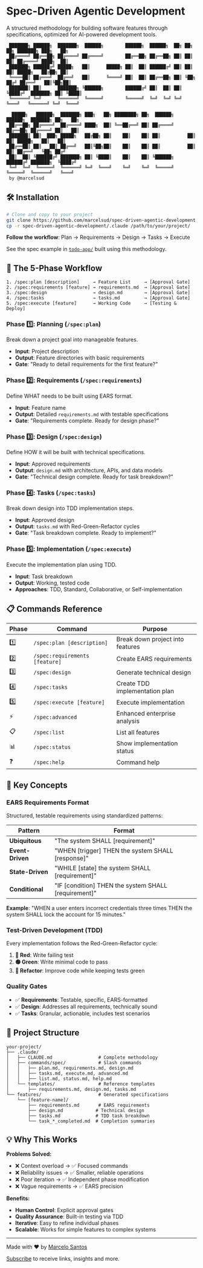 # Spec-Driven Agentic Development

A structured methodology for building software features through specifications, optimized for AI-powered development tools.

```
 ███████╗ ██████╗  ███████╗  ██████╗        ██████╗  ██████╗  ██╗ ██╗   ██╗ ███████╗ ███╗   ██╗
 ██╔════╝ ██╔══██╗ ██╔════╝ ██╔════╝        ██╔══██╗ ██╔══██╗ ██║ ██║   ██║ ██╔════╝ ████╗  ██║
 ███████╗ ██████╔╝ █████╗   ██║      █████╗ ██║  ██║ ██████╔╝ ██║ ██║   ██║ █████╗   ██╔██╗ ██║
 ╚════██║ ██╔═══╝  ██╔══╝   ██║      ╚════╝ ██║  ██║ ██╔══██╗ ██║ ╚██╗ ██╔╝ ██╔══╝   ██║╚██╗██║
 ███████║ ██║      ███████╗ ╚██████╗        ██████╔╝ ██║  ██║ ██║  ╚████╔╝  ███████╗ ██║ ╚████║
 ╚══════╝ ╚═╝      ╚══════╝  ╚═════╝        ╚═════╝  ╚═╝  ╚═╝ ╚═╝   ╚═══╝   ╚══════╝ ╚═╝  ╚═══╝

  █████╗   ██████╗  ███████╗ ███╗   ██╗ ████████╗ ██╗  ██████╗     ██████╗  ███████╗ ██╗   ██╗
 ██╔══██╗ ██╔════╝  ██╔════╝ ████╗  ██║ ╚══██╔══╝ ██║ ██╔════╝     ██╔══██╗ ██╔════╝ ██║   ██║
 ███████║ ██║  ███╗ █████╗   ██╔██╗ ██║    ██║    ██║ ██║          ██║  ██║ █████╗   ██║   ██║
 ██╔══██║ ██║   ██║ ██╔══╝   ██║╚██╗██║    ██║    ██║ ██║          ██║  ██║ ██╔══╝   ╚██╗ ██╔╝
 ██║  ██║ ╚██████╔╝ ███████╗ ██║ ╚████║    ██║    ██║ ╚██████╗     ██████╔╝ ███████╗  ╚████╔╝
 ╚═╝  ╚═╝  ╚═════╝  ╚══════╝ ╚═╝  ╚═══╝    ╚═╝    ╚═╝  ╚═════╝     ╚═════╝  ╚══════╝   ╚═══╝
 by @marcelsud
``` 
## 🛠️ Installation

```bash
# Clone and copy to your project
git clone https://github.com/marcelsud/spec-driven-agentic-development.git
cp -r spec-driven-agentic-development/.claude /path/to/your/project/
```

**Follow the workflow**: Plan → Requirements → Design → Tasks → Execute

See the spec example in [`todo-app/`](todo-app/) built using this methodology.

## 🎯 The 5-Phase Workflow

```
1. /spec:plan [description]     → Feature List     → [Approval Gate]
2. /spec:requirements [feature] → requirements.md  → [Approval Gate]
3. /spec:design                 → design.md        → [Approval Gate]
4. /spec:tasks                  → tasks.md         → [Approval Gate]
5. /spec:execute [feature]      → Working Code     → [Testing & Deploy]
```

### Phase 1️⃣: Planning (`/spec:plan`)
Break down a project goal into manageable features.
- **Input**: Project description
- **Output**: Feature directories with basic requirements
- **Gate**: "Ready to detail requirements for the first feature?"

### Phase 2️⃣: Requirements (`/spec:requirements`)
Define WHAT needs to be built using EARS format.
- **Input**: Feature name
- **Output**: Detailed `requirements.md` with testable specifications
- **Gate**: "Requirements complete. Ready for design phase?"

### Phase 3️⃣: Design (`/spec:design`)
Define HOW it will be built with technical specifications.
- **Input**: Approved requirements
- **Output**: `design.md` with architecture, APIs, and data models
- **Gate**: "Technical design complete. Ready for task breakdown?"

### Phase 4️⃣: Tasks (`/spec:tasks`)
Break down design into TDD implementation steps.
- **Input**: Approved design
- **Output**: `tasks.md` with Red-Green-Refactor cycles
- **Gate**: "Task breakdown complete. Ready to implement?"

### Phase 5️⃣: Implementation (`/spec:execute`)
Execute the implementation plan using TDD.
- **Input**: Task breakdown
- **Output**: Working, tested code
- **Approaches**: TDD, Standard, Collaborative, or Self-implementation

## 📋 Commands Reference

| Phase | Command | Purpose |
|-------|---------|---------|
| 1️⃣ | `/spec:plan [description]` | Break down project into features |
| 2️⃣ | `/spec:requirements [feature]` | Create EARS requirements |
| 3️⃣ | `/spec:design` | Generate technical design |
| 4️⃣ | `/spec:tasks` | Create TDD implementation plan |
| 5️⃣ | `/spec:execute [feature]` | Execute implementation |
| ⚡ | `/spec:advanced` | Enhanced enterprise analysis |
| 📋 | `/spec:list` | List all features |
| 📊 | `/spec:status` | Show implementation status |
| ❓ | `/spec:help` | Command help |

## 🔧 Key Concepts

### EARS Requirements Format
Structured, testable requirements using standardized patterns:

| Pattern | Format |
|---------|--------|
| **Ubiquitous** | "The system SHALL [requirement]" |
| **Event-Driven** | "WHEN [trigger] THEN the system SHALL [response]" |
| **State-Driven** | "WHILE [state] the system SHALL [requirement]" |
| **Conditional** | "IF [condition] THEN the system SHALL [requirement]" |

**Example**: "WHEN a user enters incorrect credentials three times THEN the system SHALL lock the account for 15 minutes."

### Test-Driven Development (TDD)
Every implementation follows the Red-Green-Refactor cycle:
1. **🔴 Red**: Write failing test
2. **🟢 Green**: Write minimal code to pass
3. **🔄 Refactor**: Improve code while keeping tests green

### Quality Gates
- ✅ **Requirements**: Testable, specific, EARS-formatted
- ✅ **Design**: Addresses all requirements, technically sound
- ✅ **Tasks**: Granular, actionable, includes test scenarios

## 📁 Project Structure

```
your-project/
├── .claude/
│   ├── CLAUDE.md                 # Complete methodology
│   ├── commands/spec/            # Slash commands
│   │   ├── plan.md, requirements.md, design.md
│   │   ├── tasks.md, execute.md, advanced.md
│   │   ├── list.md, status.md, help.md
│   └── templates/                # Reference templates
│       ├── requirements.md, design.md, tasks.md
└── features/                     # Generated specifications
    └── [feature-name]/
        ├── requirements.md       # EARS requirements
        ├── design.md            # Technical design
        ├── tasks.md             # TDD task breakdown
        └── task_*_completed.md  # Completion summaries
```

## 💡 Why This Works

**Problems Solved:**
- ❌ Context overload → ✅ Focused commands
- ❌ Reliability issues → ✅ Smaller, reliable operations
- ❌ Poor iteration → ✅ Independent phase modification
- ❌ Vague requirements → ✅ EARS precision

**Benefits:**
- **Human Control**: Explicit approval gates
- **Quality Assurance**: Built-in testing via TDD
- **Iterative**: Easy to refine individual phases
- **Scalable**: Works for simple features to complex systems

---

Made with ❤️ by [Marcelo Santos](https://www.linkedin.com/in/marcelsud/)

[Subscribe](https://buttondown.com/marcelsud) to receive links, insights and more. 

